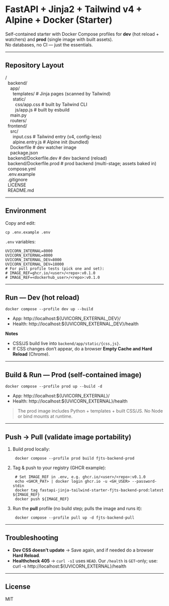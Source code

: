 # FastAPI + Jinja2 + Tailwind v4 + Alpine + Docker (Starter)

Self-contained starter with Docker Compose profiles for **dev** (hot reload + watchers) and **prod** (single image with built assets).  
No databases, no CI — just the essentials.

---

## Repository Layout

/  
&nbsp;&nbsp;backend/  
&nbsp;&nbsp;&nbsp;&nbsp;app/  
&nbsp;&nbsp;&nbsp;&nbsp;&nbsp;&nbsp;templates/ # Jinja pages (scanned by Tailwind)  
&nbsp;&nbsp;&nbsp;&nbsp;&nbsp;&nbsp;static/  
&nbsp;&nbsp;&nbsp;&nbsp;&nbsp;&nbsp;&nbsp;&nbsp;css/app.css # built by Tailwind CLI  
&nbsp;&nbsp;&nbsp;&nbsp;&nbsp;&nbsp;&nbsp;&nbsp;js/app.js # built by esbuild  
&nbsp;&nbsp;&nbsp;&nbsp;main.py  
&nbsp;&nbsp;&nbsp;&nbsp;routers/  
&nbsp;&nbsp;frontend/  
&nbsp;&nbsp;&nbsp;&nbsp;src/  
&nbsp;&nbsp;&nbsp;&nbsp;&nbsp;&nbsp;input.css # Tailwind entry (v4, config-less)  
&nbsp;&nbsp;&nbsp;&nbsp;&nbsp;&nbsp;alpine.entry.js # Alpine init (bundled)  
&nbsp;&nbsp;&nbsp;&nbsp;Dockerfile # dev watcher image  
&nbsp;&nbsp;&nbsp;&nbsp;package.json  
&nbsp;&nbsp;backend/Dockerfile.dev # dev backend (reload)  
&nbsp;&nbsp;backend/Dockerfile.prod # prod backend (multi-stage; assets baked in)  
&nbsp;&nbsp;compose.yml  
&nbsp;&nbsp;.env.example  
&nbsp;&nbsp;.gitignore  
&nbsp;&nbsp;LICENSE  
&nbsp;&nbsp;README.md

---

## Environment

Copy and edit:

    cp .env.example .env

`.env` variables:

    UVICORN_INTERNAL=8000
    UVICORN_EXTERNAL=8000
    UVICORN_INTERNAL_DEV=8000
    UVICORN_EXTERNAL_DEV=18000
    # For pull profile tests (pick one and set):
    # IMAGE_REF=ghcr.io/<user>/<repo>:v0.1.0
    # IMAGE_REF=<dockerhub_user>/<repo>:v0.1.0

---

## Run — Dev (hot reload)

    docker compose --profile dev up --build

- App: http://localhost:${UVICORN_EXTERNAL_DEV}/
- Health: http://localhost:${UVICORN_EXTERNAL_DEV}/health

**Notes**

- CSS/JS build live into `backend/app/static/{css,js}`.
- If CSS changes don’t appear, do a browser **Empty Cache and Hard Reload** (Chrome).

---

## Build & Run — Prod (self-contained image)

    docker compose --profile prod up --build -d

- App: http://localhost:${UVICORN_EXTERNAL}/
- Health: http://localhost:${UVICORN_EXTERNAL}/health

> The prod image includes Python + templates + built CSS/JS. No Node or bind mounts at runtime.

---

## Push → Pull (validate image portability)

1.  Build prod locally:

         docker compose --profile prod build fjts-backend-prod

2.  Tag & push to your registry (GHCR example):

         # Set IMAGE_REF in .env, e.g. ghcr.io/<user>/<repo>:v0.1.0
         echo <GHCR_PAT> | docker login ghcr.io -u <GH_USER> --password-stdin
         docker tag fastapi-jinja-tailwind-starter-fjts-backend-prod:latest ${IMAGE_REF}
         docker push ${IMAGE_REF}

3.  Run the **pull** profile (no build step; pulls the image and runs it):

         docker compose --profile pull up -d fjts-backend-pull

---

## Troubleshooting

- **Dev CSS doesn’t update** → Save again, and if needed do a browser **Hard Reload**.
- **Healthcheck 405** → `curl -sI` uses `HEAD`. Our `/health` is `GET`-only; use:  
   curl -s http://localhost:${UVICORN_EXTERNAL}/health

---

## License

MIT
